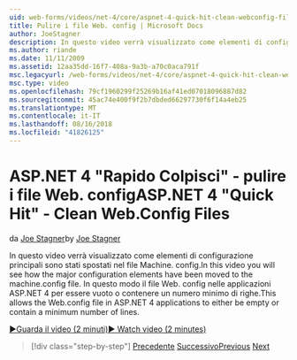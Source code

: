 ```yaml
---
uid: web-forms/videos/net-4/core/aspnet-4-quick-hit-clean-webconfig-files
title: Pulire i file Web. config | Microsoft Docs
author: JoeStagner
description: In questo video verrà visualizzato come elementi di configurazione principali sono stati spostati nel file Machine. config. In questo modo il file Web. config nell'applicazione ASP.NET 4...
ms.author: riande
ms.date: 11/11/2009
ms.assetid: 12aa35dd-16f7-408a-9a3b-a70c0aca791f
msc.legacyurl: /web-forms/videos/net-4/core/aspnet-4-quick-hit-clean-webconfig-files
msc.type: video
ms.openlocfilehash: 79cf1960299f25269b16af41ed07018096887d82
ms.sourcegitcommit: 45ac74e400f9f2b7dbded66297730f6f14a4eb25
ms.translationtype: MT
ms.contentlocale: it-IT
ms.lasthandoff: 08/16/2018
ms.locfileid: "41826125"
---
```

<a name="aspnet-4-quick-hit---clean-webconfig-files"></a><span data-ttu-id="308aa-104">ASP.NET 4 "Rapido Colpisci" - pulire i file Web. config</span><span class="sxs-lookup"><span data-stu-id="308aa-104">ASP.NET 4 "Quick Hit" - Clean Web.Config Files</span></span>
====================
<span data-ttu-id="308aa-105">da [Joe Stagner](https://github.com/JoeStagner)</span><span class="sxs-lookup"><span data-stu-id="308aa-105">by [Joe Stagner](https://github.com/JoeStagner)</span></span>

<span data-ttu-id="308aa-106">In questo video verrà visualizzato come elementi di configurazione principali sono stati spostati nel file Machine. config.</span><span class="sxs-lookup"><span data-stu-id="308aa-106">In this video you will see how the major configuration elements have been moved to the machine.config file.</span></span> <span data-ttu-id="308aa-107">In questo modo il file Web. config nelle applicazioni ASP.NET 4 per essere vuoto o contenere un numero minimo di righe.</span><span class="sxs-lookup"><span data-stu-id="308aa-107">This allows the Web.config file in ASP.NET 4 applications to either be empty or contain a minimum number of lines.</span></span>

[<span data-ttu-id="308aa-108">&#9654;Guarda il video (2 minuti)</span><span class="sxs-lookup"><span data-stu-id="308aa-108">&#9654; Watch video (2 minutes)</span></span>](https://channel9.msdn.com/Blogs/ASP-NET-Site-Videos/aspnet-4-quick-hit-clean-webconfig-files)

> [!div class="step-by-step"]
> <span data-ttu-id="308aa-109">[Precedente](aspnet-4-quick-hit-auto-start.md)
> [Successivo](aspnet-4-quick-hit-predictable-client-ids.md)</span><span class="sxs-lookup"><span data-stu-id="308aa-109">[Previous](aspnet-4-quick-hit-auto-start.md)
[Next](aspnet-4-quick-hit-predictable-client-ids.md)</span></span>
